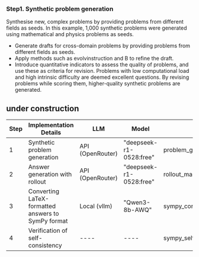 



### Step1. Synthetic problem generation

Synthesise new, complex problems by providing problems from different fields as seeds. 
In this example, 1,000 synthetic problems were generated using mathematical and physics problems as seeds. 

- Generate drafts for cross-domain problems by providing problems from different fields as seeds.
- Apply methods such as evolvinstruction and B to refine the draft.
- Introduce quantitative indicators to assess the quality of problems, and use these as criteria for revision. Problems with low computational load and high intrinsic difficulty are deemed excellent questions. By revising problems while scoring them, higher-quality synthetic problems are generated.


## under construction




| Step | Implementation Details                            | LLM              | Model                   | Script                      | HF subset                                                  |
|------|---------------------------------------------------|------------------|-------------------------|-----------------------------|------------------------------------------------------------|
| 1    | Synthetic problem generation                      | API (OpenRouter) | "deepseek-r1-0528:free" | problem_gen_manager.py      | OB_PHYS_problem                                            |
| 2    | Answer generation with rollout                    | API (OpenRouter) | "deepseek-r1-0528:free" | rollout_manager.py          | OB_PHYS_rollout                                            |
| 3    | Converting LaTeX-formatted answers to SymPy format | Local (vllm)     | "Qwen3-8b-AWQ"          | sympy_conversion_manager.py | OB_PHYS_rollout_sympy                                      |
| 4    | Verification of self-consistency                  | ----             | ----                    | sympy_self_consistency_manager.py | OB_PHYS_self_consistency, OB_PHYS_self_consistency_rollout |